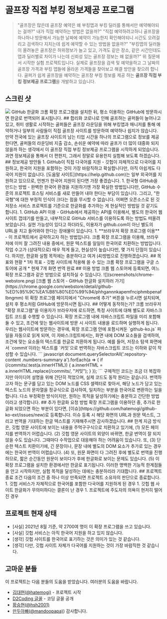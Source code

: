 # 골프장 직접 부킹 정보제공 프로그램
> "골프장은 많은데 골프장 예약은 왜 부킹앱과 부킹 딜러를 통해서만 예약해야되는 걸까?" 내가 직접 예약하는 방법은 없을까?"
> "직접 예약하려고하니 골프장을 하나하나 방문해서 가능한 날짜에 예약이 가능한지 확인해야되니 시간도 오려걸리고 검색하다 지치는데 쉽게 예약할 수 있는 방법을 없을까?"
> "부킹앱의 딜러들이 올려놓은 골프장은 허위정보가 늘고 있고, 가격도 같은 장소, 같은 시간인데도 앱과 딜러별로 차이가 나는데 신뢰성 있는 골프장 정보는 왜 없을까?"
위 질문에서 시작한 실험 프로젝트입니다. 실제로 골프장을 검색 및 예약을하고 그 날짜의 골프장 가격과 부킹 앱들에 올라온 가격들을 찾아보고 해결 방안을 찾으려 합니다.
골퍼가 쉽게 골프장을 예약하는 골프장 부킹 정보를 제공 하는 **골프장 직접 부킹 정보제공 프로그램**을 개발하고 있습니다.
## 스크린 샷
<img src="https://github.com/hatemogi/github-ko-ext/blob/3fbd30d0ad7dd570e1f2476aab2ad9aa3a4d66a4/screenshots/project.png?raw=true">
GitHub 한글화 크롬 확장 프로그램을 설치한 뒤, 평소 이용하는 GitHub에 방문하시면 한글로 번역되어 표시됩니다.
## 합리화
코로나로 인해 골프하는 골퍼들이 늘어나고 있고, 취미 생활로 시작하는 골퍼들은 골프장 라운딩을 위해 부킹앱과 매니저를 통해 예약하거나 일부의 사람들이 직접 골프장 사이트를 방문하여
예약하나 쉽지가 않습니다. 만약 전국에 있는 골프장 사이트의 남는 티업 시간을 하나의 프로그램으로 정보를 제공한다면, 골퍼들의 라운딩비 지출 감소, 손쉬운 예약에 따라 골프가 더 많이 
대중화 되지 않을까 하는 생각에서 이 골프장 직접 부킹 정보제공 프로그램을 시작하게 되었습니다. 과연 정보제공을 통해서 더 편한지, 그래서 정말로 유용한지 실험해 보도록 하겠습니다.
## 정보제공 방안들
1. GitHub이 직접 다국어를 지원 - 깃헙이 자체적으로 다국어를 지원하고, 한국어 지원을 포함하는 것이 가장 바람직하고 확실합니다만, 아직 아쉽게도 다국어 지원이 없습니다. [도움말 사이트](https://help.github.com)는 일부 외국어를 지원하고 있으므로, 언젠가 한국어 지원이 된다면 가장 좋겠습니다.
1. 한국형 GitHub을 만드는 방법 - 완벽한 한국어 환경을 지원하기엔 가장 확실한 방법입니다만, GitHub 수준의 프로젝트 호스팅 서비스를 새로 만들어 내야 한다는 부담이 있습니다. 그리고, "한국형"에 대한 부정적 인식이 크다는 점을 무시할 수 없습니다. 어쩌면 오픈소스로 된 깃 저장소 서비스 프로젝트를 기준으로 한글화를 추가하는 게 현실적인 방법일 것 같기도 합니다.
1. GitHub API 이용 - GitHub에서 제공하는 API를 이용해서, 별도의 한국어 웹사이트 껍데기를 만들고, 내부적으로 GitHub 서비스를 이용하도록 하는 방법도 떠올려 보았습니다. 실현 가능성이 있다고 하더라도, 이용자가 github.com이 아닌 별도의 URL을 치고 들어와야 한다는 장애물이 있습니다.
1. **브라우저 확장 프로그램 이용** - 이 프로젝트에서 공략하고자 하는 방법입니다. 크롬 확장 프로그램을 이용해, 브라우저에 이미 잘 그려진 내용 중에서, 원문 텍스트를 일일이 한국어로 치환하는 방법입니다. 작업 수고가 (상대적으로) 매우 적게 들고, 현실성이 높습니다만, 몇 가지 단점이 있습니다.
하지만, 한글화 실험 목적에는 충분하다고 여겨 (4)방법으로 진행하겠습니다.
## 목표와 현황
* 1차 목표 - 깃헙 사이트에 적용해 쓸 수 있는 크롬 확장 프로그램을 구글 스토어에 공개
* 현재  7개 화면 번역 완료
## 이용 방법
크롬 웹 스토어에 등록되면, 여느 확장 프로그램과 같은 방법으로 설치하실 수 있습니다.
![](screenshots/chrome-webstore.png)
[크롬 웹 스토어 - GitHub 한글화 설치하러 가기](https://chrome.google.com/webstore/detail/github-%ED%95%9C%EA%B8%80%ED%99%94/phhgannnkapemfnciphmbpenaflbngmm)
위 확장 프로그램 페이지에서 "Chrome에 추가" 버튼을 누르시면 설치되며, 설치 후 평소처럼 GitHub에 방문하시면 됩니다.
## 어떻게 동작하는가?
크롬 브라우저 "확장 프로그램"을 이용자가 브라우저에 로드하면, 특정 사이트에 대해 별도로 자바스크립트 코드를 수행할 수 있습니다. 확장 프로그램 내에 자바스크립트 파일을 미리 포함해 둘 수 있고, 조건에 맞는 웹사이트에 방문 시 사이트 내용을 로드하며 실행하게 됩니다. 우리는 <https://github.com> 웹사이트에 방문하는 경우에, 확장 프로그램 안에 포함시켜둔 `github-ko.js` 파일을 자동으로 읽게 되며, 이 자바스크립트에서는, 화면 내에 DOM 요소들을 검색하여, 조건에 맞는 요소들의 텍스트를 한글로 치환하게 됩니다. 예를 들어, 저장소 탐색 화면에서 `commit`이라는 텍스트를 `커밋`으로 번역하는 자바스크립트 코드는 이하와 같이 작성할 수 있습니다.
``` javascript
document.querySelectorAll('.repository-content .numbers-summary a').forEach(a => {
    if (/commits/.test(a.innerHTML)) {
        a.innerHTML = a.innerHTML.replace(/commits/, "커밋");
    }
});
```
구체적인 코드는 조금 더 복잡하지만 아이디어 설명을 위해 간단히 적었으며, 실제 코드도 동작 원리는 같습니다. 번역하고자 하는 문구를 담고 있는 DOM 노드를 CSS 셀렉터로 찾아서, 해당 노드가 담고 있는 텍스트 노드의 문자열을 정규식으로 검사하여, 일치하는 부분을 한국어로 변환하는 일을 합니다. 다소 부정확한 방식이지만, 원하는 목적을 달성하기에는 충분하고 간단한 방법이라고 생각합니다.
## 추가 한글화 요청 방법
확장 프로그램을 이용하던 중, 추가로 한글화 되었으면 하는 부분이 있다면, [이슈](https://github.com/hatemogi/github-ko-ext/issues/new)로 등록합니다. 이슈 등록 시 해당 화면의 URL과 원문 텍스트, 그리고 번역을 기대하는 한글 텍스트를 기재해주시면 감사하겠습니다.
## 한계
지금 방식은, 깃헙 영문 사이트에 보이는 내용을 주먹구구식으로 치환하고 있기에, (1) 모든 페이지를 번역하기 어렵습니다. (2) 깃헙 영문 사이트의 외양이 바뀌면, 한글 번역이 잘 되지 않을 수도 있습니다. 그때마다 수작업으로 대응해야 하는 어려움이 있습니다. 또, (3) 단순한 텍스트 치환이기에, 긴 문장이나, 문장 내에 별도의 DOM 요소가 추가로 있는 경우에는 한국어 번역이 어렵습니다. (4) 또, 원문 화면이 다 그려진 후에 별도로 번역을 진행하므로, 짧은 순간동안 원문이 보이다가 후에 한글화로 보이는 문제도 있습니다. (5) 이 확장 프로그램을 설치한 환경에서만 한글로 표기됩니다.
이러한 명백한 기능적 한계점들을 안고 시작하지만, 실험 목적을 달성하는 데에는 충분하리라 기대합니다.
## 프로젝트 종료 조건
다음의 조건 중 하나 이상 만족되면 프로젝트 소유자의 판단으로 종료합니다.
1. 깃헙 서비스가 자체적으로 한국어를 포함한 다국어를 지원하게 된 경우
1. 깃헙 웹 사이트 한글화가 무의미하다는 결론이 난 경우
1. 프로젝트에 주도자의 의욕이 현저히 떨어진 경우

## 프로젝트 현재 상태

* [사실] 2021년 8월 기준, 약 2700여 명이 이 확장 프로그램을 쓰고 있습니다.
* [사실] 깃헙 서비스는 아직 한국어 지원을 하고 있지 않습니다.
* [생각] 깃헙 사이트를 한국어로 표기하는 것은 의미가 있는 것 같습니다.
* [생각] 다만, 깃헙 사이트 자체가 다국어를 지원하는 것이 가장 바람직한 것 같습니다.

## 고마운 분들

이 프로젝트는 다음 분들의 도움을 받았습니다. 여러분의 도움을 바랍니다.
* [김대현(@hatemogi)](https://github.com/hatemogi) - 프로젝트 시작
* [D2Coding 글꼴](https://github.com/naver/d2codingfont) - 코딩 글꼴 공개
* [황승현(@hsh2001)](https://github.com/hsh2001)
* [만두아빠(@mandoopapa)](https://github.com/mandoopapa))
감사합니다.
